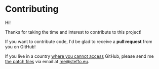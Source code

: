 # Contributing

Hi!

Thanks for taking the time and interest to contribute to this project!

If you want to contribute code, I'd be glad to receive a **pull request** from you on GitHub!

If you live in a country [where you cannot access](https://docs.github.com/en/github/site-policy/github-and-trade-controls) GitHub, please send me [the patch files](https://gist.github.com/deanrather/44bf0d4988730ecf1e7d) via email at [me@steffo.eu](mailto:me@steffo.eu).
